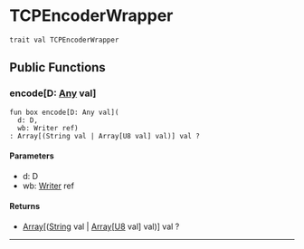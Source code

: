 # TCPEncoderWrapper

```pony
trait val TCPEncoderWrapper
```

## Public Functions

### encode\[D: [Any](builtin-Any) val\]

```pony
fun box encode[D: Any val](
  d: D,
  wb: Writer ref)
: Array[(String val | Array[U8 val] val)] val ?
```
#### Parameters

*   d: D
*   wb: [Writer](buffered-Writer) ref

#### Returns

* [Array](builtin-Array)\[([String](builtin-String) val | [Array](builtin-Array)\[[U8](builtin-U8) val\] val)\] val ?

---

